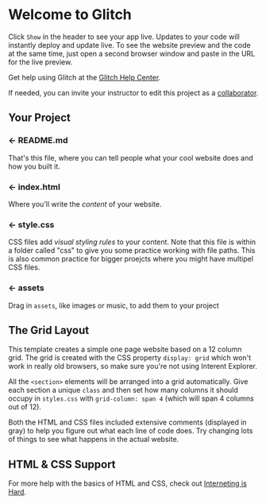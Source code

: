Welcome to Glitch
=================

Click `Show` in the header to see your app live. Updates to your code will instantly deploy and update live. To see the website preview and the code at the same time, just open a second browser window and paste in the URL for the live preview. 

Get help using Glitch at the [Glitch Help Center](http://help-center.glitch.me/help/all/).

If needed, you can invite your instructor to edit this project as a [collaborator](http://help-center.glitch.me/help/how-do-i-invite-collaborators-to-edit-my-project/).


Your Project
------------

### ← README.md

That's this file, where you can tell people what your cool website does and how you built it.

### ← index.html

Where you'll write the *content* of your website. 

### ← style.css

CSS files add *visual styling rules* to your content. Note that this file is within a folder called "css" to give you some practice working with file paths. This is also common practice for bigger proejcts where you might have multipel CSS files. 

### ← assets

Drag in `assets`, like images or music, to add them to your project


The Grid Layout
------------
This template creates a simple one page website based on a 12 column grid. 
The grid is created with the CSS property `display: grid` which won't work in really old browsers, so make sure you're not using Interent Explorer.

All the `<section>` elements will be arranged into a grid automatically. Give each section a unique `class` and then set how many columns it should occupy in `styles.css` with `grid-column: span 4` \(which will span 4 columns out of 12\).

Both the HTML and CSS files included extensive comments \(displayed in gray\) to help you figure out what each line of code does. Try changing lots of things to see what happens in the actual website.


HTML & CSS Support
-------------
For more help with the basics of HTML and CSS, check out [Interneting is Hard](https://internetingishard.com/html-and-css/).
